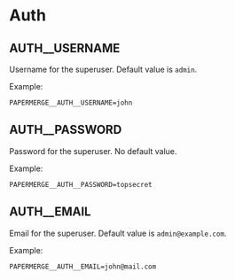 # Auth


## AUTH__USERNAME

Username for the superuser. Default value is `admin`.

Example:

    PAPERMERGE__AUTH__USERNAME=john


## AUTH__PASSWORD

Password for the superuser. No default value.

Example:

    PAPERMERGE__AUTH__PASSWORD=topsecret


## AUTH__EMAIL

Email for the superuser. Default value is `admin@example.com`.

Example:

    PAPERMERGE__AUTH__EMAIL=john@mail.com
